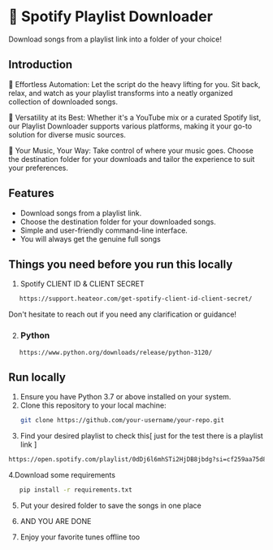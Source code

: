 # 🎵 Spotify Playlist Downloader

Download songs from a playlist link into a folder of your choice!


## Introduction
🚀 Effortless Automation: Let the script do the heavy lifting for you. Sit back, relax, and watch as your playlist transforms into a neatly organized collection of downloaded songs.

🎵 Versatility at its Best: Whether it's a YouTube mix or a curated Spotify list, our Playlist Downloader supports various platforms, making it your go-to solution for diverse music sources.

📁 Your Music, Your Way: Take control of where your music goes. Choose the destination folder for your downloads and tailor the experience to suit your preferences.

## Features
- Download songs from a playlist link.
- Choose the destination folder for your downloaded songs.
- Simple and user-friendly command-line interface.
- You will always get the genuine full songs

## Things you need before you run this locally

1. Spotify CLIENT ID & CLIENT SECRET
```bash
   https://support.heateor.com/get-spotify-client-id-client-secret/
```

Don't hesitate to reach out if you need any clarification or guidance!


2. ### Python
```
   https://www.python.org/downloads/release/python-3120/
   ```

## Run locally

1. Ensure you have Python 3.7 or above installed on your system.
2. Clone this repository to your local machine:
   ```bash
   git clone https://github.com/your-username/your-repo.git

3. Find your desired playlist to check this[ just for the test there is a playlist link ]
```bash 
https://open.spotify.com/playlist/0dDj6l6mhSTi2HjDB8jbdg?si=cf259aa75d854cf5
```
4.Download some requirements 
```bash
   pip install -r requirements.txt 
   ```

5. Put your desired folder to save the songs in one place

6. AND YOU ARE DONE 

7. Enjoy your favorite tunes offline too
